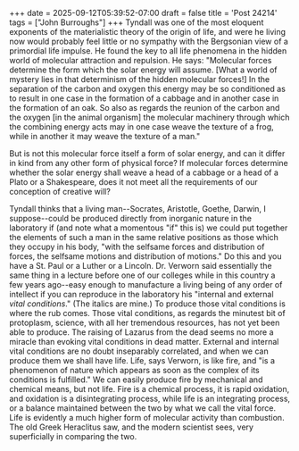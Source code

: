 +++
date = 2025-09-12T05:39:52-07:00
draft = false
title = 'Post 24214'
tags = ["John Burroughs"]
+++
Tyndall was one of the most eloquent exponents of the materialistic theory of the origin of life, and were he living now would probably feel little or no sympathy with the Bergsonian view of a primordial life impulse. He found the key to all life phenomena in the hidden world of molecular attraction and repulsion. He says: "Molecular forces determine the form which the solar energy will assume. [What a world of mystery lies in that determinism of the hidden molecular forces!] In the separation of the carbon and oxygen this energy may be so conditioned as to result in one case in the formation of a cabbage and in another case in the formation of an oak. So also as regards the reunion of the carbon and the oxygen [in the animal organism] the molecular machinery through which the combining energy acts may in one case weave the texture of a frog, while in another it may weave the texture of a man."

But is not this molecular force itself a form of solar energy, and can it differ in kind from any other form of physical force? If molecular forces determine whether the solar energy shall weave a head of a cabbage or a head of a Plato or a Shakespeare, does it not meet all the requirements of our conception of creative will?

Tyndall thinks that a living man--Socrates, Aristotle, Goethe, Darwin, I suppose--could be produced directly from inorganic nature in the laboratory if (and note what a momentous "if" this is) we could put together the elements of such a man in the same relative positions as those which they occupy in his body, "with the selfsame forces and distribution of forces, the selfsame motions and distribution of motions." Do this and you have a St. Paul or a Luther or a Lincoln. Dr. Verworn said essentially the same thing in a lecture before one of our colleges while in this country a few years ago--easy enough to manufacture a living being of any order of intellect if you can reproduce in the laboratory his "internal and external _vital conditions_." (The italics are mine.) To produce those vital conditions is where the rub comes. Those vital conditions, as regards the minutest bit of protoplasm, science, with all her tremendous resources, has not yet been able to produce. The raising of Lazarus from the dead seems no more a miracle than evoking vital conditions in dead matter. External and internal vital conditions are no doubt inseparably correlated, and when we can produce them we shall have life. Life, says Verworn, is like fire, and "is a phenomenon of nature which appears as soon as the complex of its conditions is fulfilled." We can easily produce fire by mechanical and chemical means, but not life. Fire is a chemical process, it is rapid oxidation, and oxidation is a disintegrating process, while life is an integrating process, or a balance maintained between the two by what we call the vital force. Life is evidently a much higher form of molecular activity than combustion. The old Greek Heraclitus saw, and the modern scientist sees, very superficially in comparing the two.
